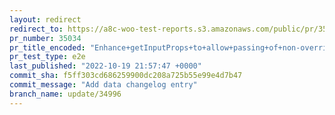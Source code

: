 ```yaml
---
layout: redirect
redirect_to: https://a8c-woo-test-reports.s3.amazonaws.com/public/pr/35034/e2e/index.html
pr_number: 35034
pr_title_encoded: "Enhance+getInputProps+to+allow+passing+of+non-overridden+props"
pr_test_type: e2e
last_published: "2022-10-19 21:57:47 +0000"
commit_sha: f5ff303cd686259900dc208a725b55e99e4d7b47
commit_message: "Add data changelog entry"
branch_name: update/34996
---
```

